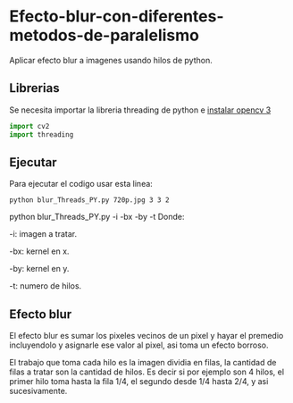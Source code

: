 # Efecto-blur-con-diferentes-metodos-de-paralelismo
Aplicar efecto blur a imagenes usando hilos de python.

## Librerias
Se necesita importar la libreria threading de python e [instalar opencv 3](https://linuxhint.com/how-to-install-opencv-on-ubuntu/) 
```python
import cv2
import threading
```

## Ejecutar
Para ejecutar el codigo usar esta linea:
```
python blur_Threads_PY.py 720p.jpg 3 3 2
```
python blur_Threads_PY.py -i -bx -by -t
Donde:


-i: imagen a tratar.


-bx: kernel en x.


-by: kernel en y.


-t: numero de hilos.



## Efecto blur 

El efecto blur es sumar los pixeles vecinos de un pixel y hayar el premedio incluyendolo y asignarle ese valor al pixel, asi toma un efecto borroso.

El trabajo que toma cada hilo es la imagen dividia en filas, la cantidad de filas a tratar son la cantidad de hilos. Es decir si por ejemplo son 4 hilos, el primer hilo toma hasta la fila 1/4, el segundo desde 1/4 hasta 2/4, y asi sucesivamente.



